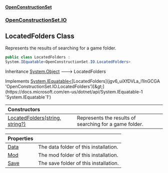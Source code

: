 #### [OpenConstructionSet](index 'index')
### [OpenConstructionSet.IO](index#OpenConstructionSet_IO 'OpenConstructionSet.IO')
## LocatedFolders Class
Represents the results of searching for a game folder.  
```csharp
public class LocatedFolders :
System.IEquatable<OpenConstructionSet.IO.LocatedFolders>
```

Inheritance [System.Object](https://docs.microsoft.com/en-us/dotnet/api/System.Object 'System.Object') &#129106; LocatedFolders  

Implements [System.IEquatable&lt;](https://docs.microsoft.com/en-us/dotnet/api/System.IEquatable-1 'System.IEquatable`1')[LocatedFolders](jgv6_uiXfDVLa_l1InGCGA 'OpenConstructionSet.IO.LocatedFolders')[&gt;](https://docs.microsoft.com/en-us/dotnet/api/System.IEquatable-1 'System.IEquatable`1')  

| Constructors | |
| :--- | :--- |
| [LocatedFolders(string, string?)](YsJ0dnjljOnCJNTY2dnKXQ 'OpenConstructionSet.IO.LocatedFolders.LocatedFolders(string, string?)') | Represents the results of searching for a game folder.<br/> |

| Properties | |
| :--- | :--- |
| [Data](5tQoT0iXcU8Enf3ZdK66Qg 'OpenConstructionSet.IO.LocatedFolders.Data') | The data folder of this installation.<br/> |
| [Mod](kVGLMcFGq2zuOaw6u_dpkQ 'OpenConstructionSet.IO.LocatedFolders.Mod') | The mod folder of this installation.<br/> |
| [Save](LS4GeXRjhPTH_ONdczQGtg 'OpenConstructionSet.IO.LocatedFolders.Save') | The save folder of this installation.<br/> |
